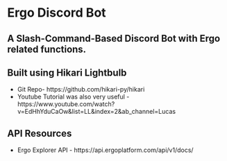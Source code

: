 # Ergo Discord Bot
## A Slash-Command-Based Discord Bot with Ergo related functions.


## Built using Hikari Lightbulb
<ul>
<li>Git Repo- https://github.com/hikari-py/hikari </li>
<li>Youtube Tutorial was also very useful - https://www.youtube.com/watch?v=EdHhYduCaOw&list=LL&index=2&ab_channel=Lucas </li>
</ul>

## API Resources
<ul>
<li>Ergo Explorer API - https://api.ergoplatform.com/api/v1/docs/</li>
</ul>
